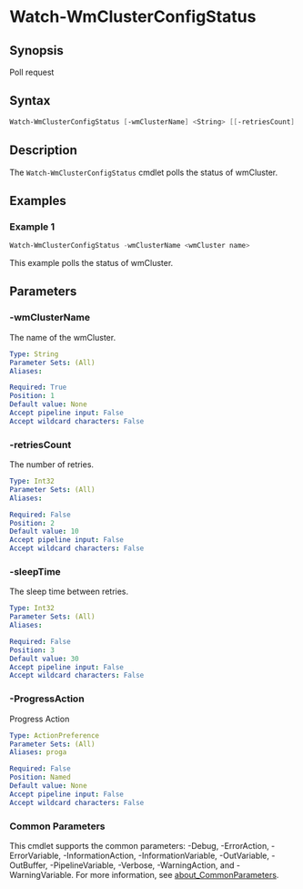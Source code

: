# Watch-WmClusterConfigStatus

## Synopsis

Poll request

## Syntax

```powershell
Watch-WmClusterConfigStatus [-wmClusterName] <String> [[-retriesCount] <Int32>] [[-sleepTime] <Int32>] [-ProgressAction <ActionPreference>] [<CommonParameters>]
```

## Description

The `Watch-WmClusterConfigStatus` cmdlet polls the status of wmCluster.

## Examples

### Example 1

```powershell
Watch-WmClusterConfigStatus -wmClusterName <wmCluster name>
```

This example polls the status of wmCluster.

## Parameters

### -wmClusterName

The name of the wmCluster.

```yaml
Type: String
Parameter Sets: (All)
Aliases:

Required: True
Position: 1
Default value: None
Accept pipeline input: False
Accept wildcard characters: False
```

### -retriesCount

The number of retries.

```yaml
Type: Int32
Parameter Sets: (All)
Aliases:

Required: False
Position: 2
Default value: 10
Accept pipeline input: False
Accept wildcard characters: False
```

### -sleepTime

The sleep time between retries.

```yaml
Type: Int32
Parameter Sets: (All)
Aliases:

Required: False
Position: 3
Default value: 30
Accept pipeline input: False
Accept wildcard characters: False
```

### -ProgressAction

Progress Action

```yaml
Type: ActionPreference
Parameter Sets: (All)
Aliases: proga

Required: False
Position: Named
Default value: None
Accept pipeline input: False
Accept wildcard characters: False
```

### Common Parameters

This cmdlet supports the common parameters: -Debug, -ErrorAction, -ErrorVariable, -InformationAction, -InformationVariable, -OutVariable, -OutBuffer, -PipelineVariable, -Verbose, -WarningAction, and -WarningVariable. For more information, see [about_CommonParameters](http://go.microsoft.com/fwlink/?LinkID=113216).
